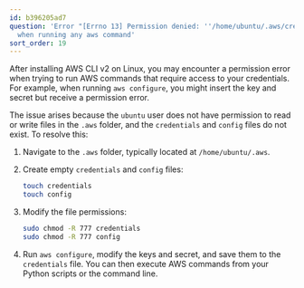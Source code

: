 ```yaml
---
id: b396205ad7
question: 'Error "[Errno 13] Permission denied: ''/home/ubuntu/.aws/credentials''"
  when running any aws command'
sort_order: 19
---
```


After installing AWS CLI v2 on Linux, you may encounter a permission error when trying to run AWS commands that require access to your credentials. For example, when running `aws configure`, you might insert the key and secret but receive a permission error.

The issue arises because the `ubuntu` user does not have permission to read or write files in the `.aws` folder, and the `credentials` and `config` files do not exist. To resolve this:

1. Navigate to the `.aws` folder, typically located at `/home/ubuntu/.aws`.

2. Create empty `credentials` and `config` files:

   ```bash
   touch credentials
   touch config
   ```

3. Modify the file permissions:

   ```bash
   sudo chmod -R 777 credentials
   sudo chmod -R 777 config
   ```

4. Run `aws configure`, modify the keys and secret, and save them to the `credentials` file. You can then execute AWS commands from your Python scripts or the command line.